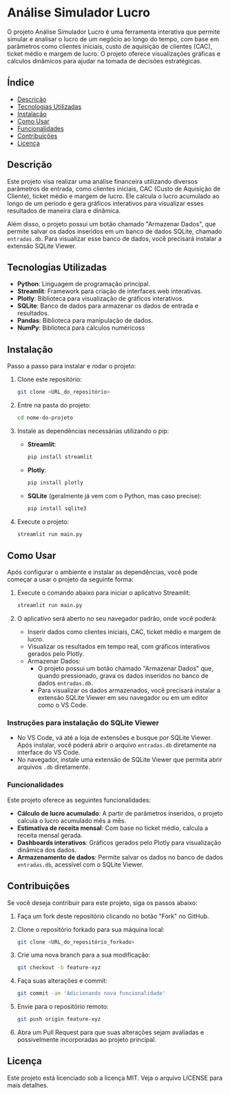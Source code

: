 # Análise Simulador Lucro

O projeto Análise Simulador Lucro é uma ferramenta interativa que permite simular e analisar o lucro de um negócio ao longo do tempo, com base em parâmetros como clientes iniciais, custo de aquisição de clientes (CAC), ticket médio e margem de lucro. O projeto oferece visualizações gráficas e cálculos dinâmicos para ajudar na tomada de decisões estratégicas.

## Índice

- [Descrição](#descrição)
- [Tecnologias Utilizadas](#tecnologias-utilizadas)
- [Instalação](#instalação)
- [Como Usar](#como-usar)
- [Funcionalidades](#funcionalidades)
- [Contribuições](#contribuições)
- [Licença](#licença)

## Descrição

Este projeto visa realizar uma análise financeira utilizando diversos parâmetros de entrada, como clientes iniciais, CAC (Custo de Aquisição de Cliente), ticket médio e margem de lucro. Ele calcula o lucro acumulado ao longo de um período e gera gráficos interativos para visualizar esses resultados de maneira clara e dinâmica.

Além disso, o projeto possui um botão chamado "Armazenar Dados", que permite salvar os dados inseridos em um banco de dados SQLite, chamado `entradas.db`. Para visualizar esse banco de dados, você precisará instalar a extensão SQLite Viewer.

## Tecnologias Utilizadas

- **Python**: Linguagem de programação principal.
- **Streamlit**: Framework para criação de interfaces web interativas.
- **Plotly**: Biblioteca para visualização de gráficos interativos.
- **SQLite**: Banco de dados para armazenar os dados de entrada e resultados.
- **Pandas**: Biblioteca para manipulação de dados.
- **NumPy**: Biblioteca para cálculos numéricoss
  
## Instalação

Passo a passo para instalar e rodar o projeto:

1. Clone este repositório:
   ```sh
   git clone <URL_do_repositório>
   ```

2. Entre na pasta do projeto:
   ```sh
   cd nome-do-projeto
   ```

3. Instale as dependências necessárias utilizando o pip:

   - **Streamlit**:
     ```sh
     pip install streamlit
     ```
   - **Plotly**:
     ```sh
     pip install plotly
     ```
   - **SQLite** (geralmente já vem com o Python, mas caso precise):
     ```sh
     pip install sqlite3
     ```

4. Execute o projeto:
   ```sh
   streamlit run main.py
   ```

## Como Usar

Após configurar o ambiente e instalar as dependências, você pode começar a usar o projeto da seguinte forma:

1. Execute o comando abaixo para iniciar o aplicativo Streamlit:
   ```sh
   streamlit run main.py
   ```

2. O aplicativo será aberto no seu navegador padrão, onde você poderá:
   - Inserir dados como clientes iniciais, CAC, ticket médio e margem de lucro.
   - Visualizar os resultados em tempo real, com gráficos interativos gerados pelo Plotly.
   - Armazenar Dados:
     - O projeto possui um botão chamado "Armazenar Dados" que, quando pressionado, grava os dados inseridos no banco de dados `entradas.db`.
     - Para visualizar os dados armazenados, você precisará instalar a extensão SQLite Viewer em seu navegador ou em um editor como o VS Code.

### Instruções para instalação do SQLite Viewer

- No VS Code, vá até a loja de extensões e busque por SQLite Viewer. Após instalar, você poderá abrir o arquivo `entradas.db` diretamente na interface do VS Code.
- No navegador, instale uma extensão de SQLite Viewer que permita abrir arquivos `.db` diretamente.

### Funcionalidades

Este projeto oferece as seguintes funcionalidades:

- **Cálculo de lucro acumulado**: A partir de parâmetros inseridos, o projeto calcula o lucro acumulado mês a mês.
- **Estimativa de receita mensal**: Com base no ticket médio, calcula a receita mensal gerada.
- **Dashboards interativos**: Gráficos gerados pelo Plotly para visualização dinâmica dos dados.
- **Armazenamento de dados**: Permite salvar os dados no banco de dados `entradas.db`, acessível com o SQLite Viewer.

## Contribuições

Se você deseja contribuir para este projeto, siga os passos abaixo:

1. Faça um fork deste repositório clicando no botão "Fork" no GitHub.

2. Clone o repositório forkado para sua máquina local:
   ```sh
   git clone <URL_do_repositório_forkado>
   ```

3. Crie uma nova branch para a sua modificação:
   ```sh
   git checkout -b feature-xyz
   ```

4. Faça suas alterações e commit:
   ```sh
   git commit -am 'Adicionando nova funcionalidade'
   ```

5. Envie para o repositório remoto:
   ```sh
   git push origin feature-xyz
   ```

6. Abra um Pull Request para que suas alterações sejam avaliadas e possivelmente incorporadas ao projeto principal.

## Licença

Este projeto está licenciado sob a licença MIT. Veja o arquivo LICENSE para mais detalhes.
